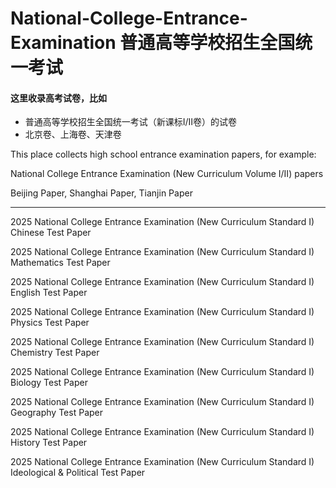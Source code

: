 # National-College-Entrance-Examination 普通高等学校招生全国统一考试

#### 这里收录高考试卷，比如

 - 普通高等学校招生全国统一考试（新课标Ⅰ/Ⅱ卷）的试卷
 - 北京卷、上海卷、天津卷

This place collects high school entrance examination papers, for example:  

National College Entrance Examination (New Curriculum Volume I/II) papers

Beijing Paper, Shanghai Paper, Tianjin Paper

---

2025 National College Entrance Examination (New Curriculum Standard I) Chinese Test Paper

2025 National College Entrance Examination (New Curriculum Standard I) Mathematics Test Paper

2025 National College Entrance Examination (New Curriculum Standard I) English Test Paper

2025 National College Entrance Examination (New Curriculum Standard I) Physics Test Paper

2025 National College Entrance Examination (New Curriculum Standard I) Chemistry Test Paper

2025 National College Entrance Examination (New Curriculum Standard I) Biology Test Paper

2025 National College Entrance Examination (New Curriculum Standard I) Geography Test Paper

2025 National College Entrance Examination (New Curriculum Standard I) History Test Paper

2025 National College Entrance Examination (New Curriculum Standard I) Ideological & Political Test Paper
